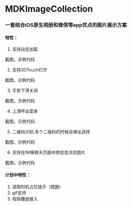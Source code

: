 # MDKImageCollection

### 一套结合iOS原生相册和微信等app优点的图片展示方案



#### 特性：

1. 支持动态加载

截图，示例代码

2. 支持3DTouch打开

截图，示例代码

3. 手势下滑关闭

截图，示例代码

4. 上滑呼出菜单

截图，示例代码

5. 二维码识别,多个二维码的时候会弹出选择

截图，示例代码

6. 支持在IM等聊天页面中跨信息浏览图片

截图，示例代码



#### 计划中特性：

1. 读取时的占位提示（圆圈）
2. gif支持
3. 视频播放接入




